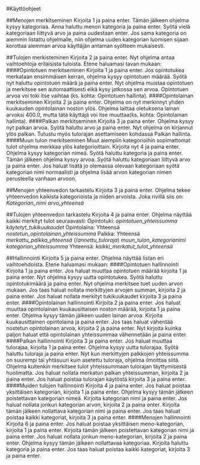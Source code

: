 #Käyttöohjeet

##Menojen merkitseminen
Kirjoita 1 ja paina enter. Tämän jälkeen ohjelma kysyy kategoriaa. Anna haluttu menon 
kategoria ja paina enter. Syötä vielä kategoriaan liittyvä arvo ja paina
uudestaan enter. Jos sama kategoria on aiemmin listattu ohjelmalle, niin 
ohjelma uuden kategorian luomisen sijaan korottaa aiemman arvoa käyttäjän
antaman syötteen mukaisesti.

##Tulojen merkisteminen
Kirjoita 2 ja paina enter. Nyt ohjelma antaa vaihtoehtoja erilaisista tuloista.
Etene haluamasi tavan mukaan:
####Opintotuen merkitseminen
Kirjoita 1 ja paina enter. Jos opintotukea merkataan ensimmäisen kerran, ohjelma
kysyy opintotuen määrää. Syötä nyt haluttu opintotuen määrä ja paina enter. 
Nyt ohjelma muistaa opintotuen ja merkitsee sen automaattisesti eikä kysy 
jatkossa sen arvoa. Opintotuen arvoa voi toki itse vaihtaa (ks. kohta: 
Opintotuen hallinta).
####Opintolainan merkitseminen
Kirjoita 2 ja paina enter. Ohjelma on nyt merkinnyt yhden kuukauden opintolainan 
noston ylös. Ohjelma laittaa oletuksena lainan arvoksi 400.0, mutta tätä 
käyttäjä voi itse muuttaa(ks. kohta: Opintolainan hallinta).
####Palkan merkitseminen
Kirjoita 3 ja paina enter. Ohjelma kysyy nyt palkan arvoa. Syötä haluttu arvo
ja paina enter. Nyt ohjelma on kirjannut ylös palkan. Tutustu myös tulorajan 
asettamiseen kohdassa Palkan hallinta.
####Muun tulon merkitseminen
Muut aiempiin kategorioihin sopimattomat tulot ohjelma merkkaa ylös 
kategorioittain. Kirjoita nyt 4 ja paina enter. Ohjelma kysyy kategorian nimeä.
Syötä haluttu kategoria ja paina enter. Tämän jälkeen ohjelma kysyy arvoa. Syötä haluttu kategoriaan liittyvä arvo ja paina enter. Jos haluat lisätä jo olemassa olevaan
kategoriaan syötä kategorian nimi normaalisti ja ohjelma lisää arvon kategorian
nimen perusteella vanhaan arvoon.

##Menojen yhteenvedon tarkastelu
Kirjoita 3 ja paina enter. Ohjelma tekee yhteenvedon kaikista kategorioista ja 
niiden arvoista. Joka rivillä siis on: *Kategorian_nimi* *arvo_yhteensä*

##Tulojen yhteenvedon tarkastelu
Kirjoita 4 ja paina enter. Ohjelma näyttää kaikki merkityt tulot seuraavasti:
Opintotuki: *opintotuen_yhteissumma* *käytetyt_tukikuukaudet*
Opintolaina: Yhteensä *nostetun_opintolainan_yhteissumma*
Palkka: Yhteensä *merkattu_palkka_yhteensä* (/*annettu_tuloraja*)
*muun_tulon_kategorianimi* *kategorian_yhteissumma*
Yhteensä: *kaikki_merkatut_tulot_yhteensä*

##Hallinnointi
Kirjoita 5 ja paina enter. Ohjelma näyttää listan eri vaihtoehdoista. Etene
 haluamasi mukaan:
####Opintotuen hallinnointi
Kirjoita 1 ja paina enter. Jos haluat muuttaa opintotuen määrää kirjoita 1 ja 
paina enter. Nyt ohjelma kysyy uutta opintotukea. Syötä haluttu opintotukimäärä
ja paina enter. Nyt ohjelma merkitsee tuet uuden arvon mukaan. Jos taas haluat 
nollata merkittyjen arvojen summan, kirjoita 2 ja paina enter. Jos haluat nollata
merkityt tukikuukaudet kirjoita 3 ja paina enter.
####Opintolainan hallinnointi
Kirjoita 2 ja paina enter. Jos haluat muuttaa opintolainan kuukausittaisen noston
määrää, kirjoita 1 ja paina enter. Ohjelma kysyy tämän jälkeen uuden lainan
arvoa. Kirjoita kuukausittainen opintolaina ja paina enter. Jos taas haluat 
vähentää nostetun opintolainan arvoa, kirjoita 2 ja paina enter. Nyt kirjoita 
kuinka paljon haluat että opintolainan yhteissummaa vähennetään ja paina enter.
####Palkan hallinnointi
Kirjoita 3 ja paina enter. Jos haluat muuttaa tulorajaa, kirjoita 1 ja paina enter. Ohjelma kysyy uutta tulorajaa. Syötä haluttu tuloraja ja paina 
enter. Nyt kun merkittyjen palkkojen yhteissumma on suurempi tai yhtäsuuri kuin asetettu tuloraja, ohjelma ilmoittaa siitä. Ohjelma kuitenkin merkitsee
tulot yhteissummaan tulorajan täyttymisestä huolimatta. Jos haluat nollata merkatun
palkan yhteissumman, kirjoita 2 ja paina enter. Jos haluat poistaa tulorajan
 käytöstä kirjoita 3 ja paina enter.
####Muiden tulojen hallinnointi
Kirjoita 4 ja paina enter. Jos haluat poistaa yksittäisen kategorian, kirjoita 1 ja paina enter. Ohjelma kysyy tämän jälkeen poistettavan kategorian nimeä. Kirjoita kategorian nimi ja paina enter. Jos haluat nollata jonkun kategorian arvon, kirjoita 2 ja paina enter. Kirjoita tämän jälkeen nollattava kategorian nimi ja paina enter. Jos taas haluat poistaa kaikki kategoriat, kirjoita 3 ja paina enter.
####Menojen hallinnointi
Kirjoita 6 ja paina enter. Jos haluat poistaa yksittäisen meno-kategorian, kirjoita 1 ja paina enter. Kirjoita tämän jälkeen poistettavan kategorian nimi ja paina enter. Jos haluat nollata jonkun meno-kategorian, kirjoita 2 ja paina enter. Ohjelma kysyy tämän jälkeen nollattavaa kategoriaa. Kirjoita haluttu kategoria ja paina enter. Jos taas haluat poistaa kaikki kategoriat, kirjoita 3 ja paina enter.
